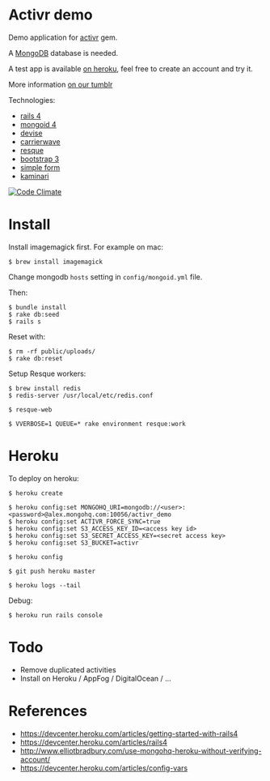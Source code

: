 Activr demo
===========

Demo application for [activr](https://github.com/fotonauts/activr) gem.

A [MongoDB](http://www.mongodb.org/) database is needed.

A test app is available [on heroku](http://activr-demo.herokuapp.com), feel free to create an account and try it.

More information [on our tumblr](http://fotopedia-code.tumblr.com)

Technologies:

- [rails 4](https://github.com/rails/rails)
- [mongoid 4](https://github.com/mongoid/mongoid)
- [devise](https://github.com/plataformatec/devise)
- [carrierwave](https://github.com/carrierwaveuploader/carrierwave)
- [resque](https://github.com/resque/resque)
- [bootstrap 3](http://getbootstrap.com)
- [simple form](https://github.com/plataformatec/simple_form)
- [kaminari](https://github.com/amatsuda/kaminari)

[![Code Climate](https://codeclimate.com/github/fotonauts/activr_demo.png)](https://codeclimate.com/github/fotonauts/activr_demo)


Install
=======

Install imagemagick first. For example on mac:

```
$ brew install imagemagick
```

Change mongodb `hosts` setting in `config/mongoid.yml` file.

Then:
```
$ bundle install
$ rake db:seed
$ rails s
```

Reset with:

```
$ rm -rf public/uploads/
$ rake db:reset
```

Setup Resque workers:
```
$ brew install redis
$ redis-server /usr/local/etc/redis.conf

$ resque-web

$ VVERBOSE=1 QUEUE=* rake environment resque:work
```


Heroku
======

To deploy on heroku:

```
$ heroku create

$ heroku config:set MONGOHQ_URI=mongodb://<user>:<password>@alex.mongohq.com:10056/activr_demo
$ heroku config:set ACTIVR_FORCE_SYNC=true
$ heroku config:set S3_ACCESS_KEY_ID=<access key id>
$ heroku config:set S3_SECRET_ACCESS_KEY=<secret access key>
$ heroku config:set S3_BUCKET=activr

$ heroku config

$ git push heroku master

$ heroku logs --tail
```

Debug:

```
$ heroku run rails console
```


Todo
====

- Remove duplicated activities
- Install on Heroku / AppFog / DigitalOcean / ...


References
==========

- <https://devcenter.heroku.com/articles/getting-started-with-rails4>
- <https://devcenter.heroku.com/articles/rails4>
- <http://www.elliotbradbury.com/use-mongohq-heroku-without-verifying-account/>
- <https://devcenter.heroku.com/articles/config-vars>
